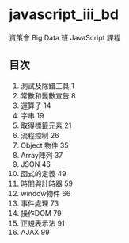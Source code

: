 # javascript_iii_bd
資策會 Big Data 班 JavaScript 課程

## 目次
1. 測試及除錯工具	1
2. 常數和變數宣告	8
3. 運算子	14
4. 字串	19
5. 取得標籤元素	21
6. 流程控制	26
7. Object 物件	35
8. Array陣列	37
9. JSON	46
10. 函式的定義	49
11. 時間與計時器	59
12. window物件	66
13. 事件處理	73
14. 操作DOM	79
15. 正規表示法	91
16. AJAX	99